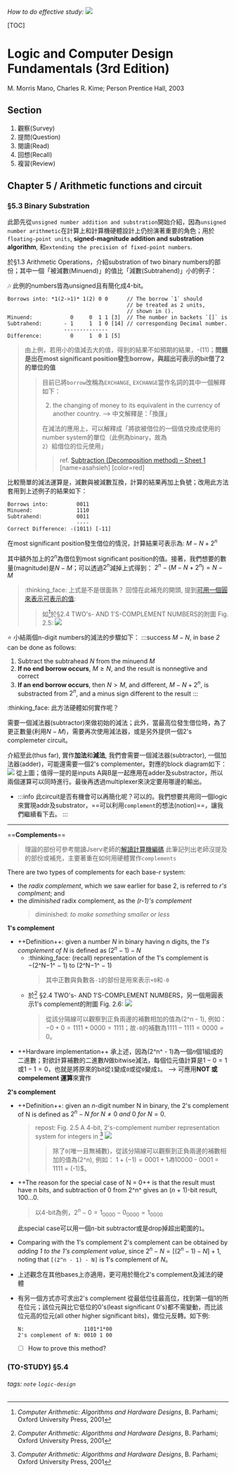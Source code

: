*How to do effective study:*
![](https://i.imgur.com/BZTEuVR.png)

[TOC]

# Logic and Computer Design Fundamentals (3rd Edition) 
M. Morris Mano, Charles R. Kime; Person Prentice Hall, 2003

## Section
1. 觀察(Survey)
2. 提問(Question)
3. 閱讀(Read) 
4. 回想(Recall)
5. 複習(Review)

## Chapter 5 / Arithmetic functions and circuit
### §5.3 Binary Substration
此節先從`unsigned number addition and substration`開始介紹，因為`unsigned number arithmetic`在計算上和計算機硬體設計上仍扮演著重要的角色；用於`floating-point units`, **signed-magnitude addition and substration algorithm**, 和`extending the precision of fixed-point numbers`.

於§1.3 Arithmetic Operations，介紹substration of two binary numbers的部份；其中一個「被減數(Minuend)」的值比「減數(Subtrahend)」小的例子：

:notes: 此例的numbers皆為unsigned且有簡化成4-bit。

```
Borrows into: *1(2->1)* 1(2) 0 0      // The borrow `1` should 
                                      // be treated as 2 units,
                                      // shown in ().
Minuend:            0     0  1 1 [3]  // The number in backets `[]` is
Subtrahend:       - 1     1  1 0 [14] // corresponding Decimal number. 
                  --------------
Difference:         0     1  0 1 [5]
```
> 
> 由上例，若用小的值減去大的值，得到的結果不如預期的結果，-(11)；**問題是出在most significant position發生borrow，與超出可表示的bit借了2的單位的值** 
> > 目前已將`borrow`改稱為`EXCHANGE`, `EXCHANGE`當作名詞的其中一個解釋如下：
> >
> > 2. the changing of money to its equivalent in the currency of another country.
> > --> 中文解釋是：「換匯」
> >
> > 在減法的應用上，可以解釋成「將欲被借位的一個值兌換成使用的number system的單位（此例為binary，故為`2`）給借位的位元使用」
> > > ref. [Subtraction (Decomposition method) – Sheet 1](https://currieprimary.files.wordpress.com/2015/01/subtraction1.pdf)
> [name=asahsieh] [color=red] 

比較簡單的減法運算是，減數與被減數互換，計算的結果再加上負號；改用此方法套用到上述例子的結果如下：
  ```
  Borrows into:         0011
  Minuend:              1110
  Subtrahend:           0011
                        ----
  Correct Difference: -(1011) [-11] 
  ```
  
在most significant position發生借位的情況，計算結果可表示為:
$M - N + 2^n$

其中額外加上的$2^n$為借位到most significant position的值。接著，我們想要的數量(magnitude)是$N-M$；可以透過$2^n$減掉上式得到：
$2^n - (M-N+2^n) = N-M$
> :thinking_face: 上式是不是很面熟？
> 回憶在此補充的開頭, 提到[可用一個圓來表示可表示的值](https://hackmd.io/kKdARrp2RaGL6vIjqifwjw?both#Figure-21-depicts-the-assignment-of-values-to-bit-patterns-for-a-4-bit-signed-magnitude-format):
> > 如[^first]於§2.4 TWO's- AND 1'S-COMPLEMENT NUMBERS的附圖 Fig. 2.5:
![](https://hackmd.io/_uploads/SkQqxClDq.jpg)

:star: 小結兩個n-digit numbers的減法的步驟如下：
:::success
$M-N$, in base *2* can be done as follows: 
  1. Subtract the subtrahead $N$ from the minuend $M$
  2. **If no end borrow occurs**, $M \geq N$, and the result is nonnegtive and correct
  3. **If an end borrow occurs**, then $N > M$, and different, $M - N + 2^n$, is substracted from $2^n$, and a minus sign different to the result 
:::
  
:thinking_face: 此方法硬體如何實作呢？

需要一個減法器(subtractor)來做初始的減法；此外，當最高位發生借位時，為了更正數量(利用$N-M$)，需要再次使用減法器，或是另外提供一個2's complemeter circuit。

介紹至此(thus far), 實作**加法**和**減法**, 我們會需要一個減法器(subtractor), 一個加法器(adder)，可能還需要一個2's complementer。對應的block diagram如下：
![](https://hackmd.io/_uploads/By-yx1ZP9.jpg)
從上圖；值得一提的是inputs A與B是一起應用在adder及substractor，所以兩個運算可以同時進行。最後再透過multiplexer來決定要用哪邊的輸出。
- :::info
  此circuit是否有機會可以再簡化呢？可以的。我們想要共用同一個logic來實現addr及substrator，==可以利用`complement`的想法(notion)==，讓我們繼續看下去。
  :::
  
--- 

==**Complements**==
> 理論的部份可參考閱讀Jserv老師的[解讀計算機編碼](https://hackmd.io/@sysprog/binary-representation#tip1)
> 此筆記列出老師沒提及的部份或補充，主要著重在如何用硬體實作`complements`

There are two types of complements for each base-*r* system:
- the *radix complement*, which we saw earlier for base 2, is referred to *r's complment*; and
- the *diminished* radix complement, as the *(r-1)'s complement* 
  > diminished: *to make something smaller or less*
  
**1's complement**
- ++Definition++: given a number *N* in binary having n digits, the *1's complement of N* is defined as $(2^n - 1) - N$
  - :thinking_face: (recall) representation of the 1's complement is −(2^N−1^ − 1) to (2^N−1^ − 1)
    > 其中正數與負數各`-1`的部份是用來表示`+0`和`-0`
  - 於[^first] §2.4 TWO's- AND 1'S-COMPLEMENT NUMBERS，另一個用圓表示1's complement的附圖 Fig. 2.6:
    ![](https://i.imgur.com/ebBx9eb.jpg)
    > 從該分隔線可以觀察到正負兩邊的補數相加的值為(2^n - 1),
    > 例如： $-0 + 0 = 1111 + 0000 = 1111$；故`-0`的補數為$1111 - 1111 = 0000 = 0$。
- ++Hardware implementation++ 
  承上述，因為(2^n^ - 1)為一個*n*個1組成的二進數；對欲計算補數的二進數*N*做bitwise減法，每個位元值計算是$1 - 0 = 1$或$1 - 1 = 0$，也就是將原來的bit從`1`變成`0`或從`0`變成`1`。
  --> 可應用**NOT 或 compelement 運算**來實作
  
**2's complement**
- ++Definition++: given an *n*-digit number N in binary, the 2's complement of N is defined as $2^n - N\ for\ N\neq0\ and\ 0\ for\ N= 0$.
  > repost: Fig. 2.5 A 4-bit, 2's-complement number representation system for integers in [^first] 
  > ![](https://hackmd.io/_uploads/SkQqxClDq.jpg)
  > > 除了`0`(唯一且無補數)，從該分隔線可以觀察到正負兩邊的補數相加的值為(2^n),
  > > 例如： $1 + (-1) = 0001 + 1為$10000 - 0001 = 1111 = (-1)$。

- ++The reason for the special case of N = 0++ 
  is that the result must have n bits, and subtraction of 0 from 2^n^ gives an (*n* + 1)-bit result, 100...0. 
  > 以4-bit為例，$2^n - 0 = 1_0000 - 0_0000 = 1_0000$
  
  此special case可以用一個*n*-bit subtractor或是drop掉超出範圍的`1`。

- Comparing with the 1's complement
  2's complement can be obtained by *adding 1 to the 1's complement value*, since $2^n - N = {[(2^n - 1) - N] + 1}$, noting that `[(2^n - 1) - N]` is 1's complement of *N*。
  
- 上述觀念在其他bases上亦適用，更可用於簡化2's complement及減法的硬體 

- 有另一個方式亦可求出2's complement
  從最低位往最高位，找到第一個1的所在位元；該位元與比它低位的0's(least significant 0's)都不需變動，而比該位元高的位元(all other higher significant bits)，做位元反轉。如下例:
  ```
  N:                   1101*1*00
  2's complement of N: 0010 1 00    
  ```
  - [ ] How to prove this method?

### (TO-STUDY) §5.4

[^first]: _Computer Arithmetic: Algorithms and Hardware Designs_, B. Parhami; Oxford University Press, 2001

###### tags: `note` `logic-design`
